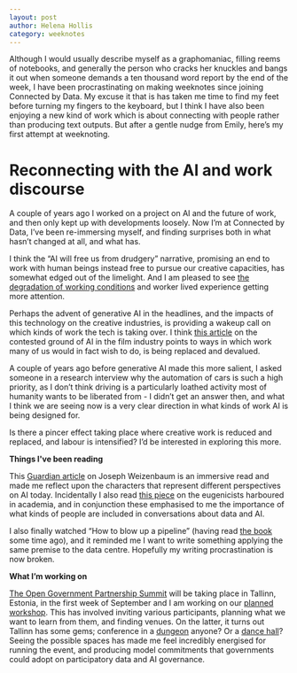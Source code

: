 ```yaml
---
layout: post
author: Helena Hollis
category: weeknotes
---
```


Although I would usually describe myself as a graphomaniac, filling reems of notebooks, and generally the person who cracks her knuckles and bangs it out when someone demands a ten thousand word report by the end of the week, I have been procrastinating on making weeknotes since joining Connected by Data. My excuse it that is has taken me time to find my feet before turning my fingers to the keyboard, but I think I have also been enjoying a new kind of work which is about connecting with people rather than producing text outputs. But after a gentle nudge from Emily, here’s my first attempt at weeknoting.

# Reconnecting with the AI and work discourse

A couple of years ago I worked on a project on AI and the future of work, and then only kept up with developments loosely. Now I’m at Connected by Data, I’ve been re-immersing myself, and finding surprises both in what hasn’t changed at all, and what has.

I think the “AI will free us from drudgery” narrative, promising an end to work with human beings instead free to pursue our creative capacities, has somewhat edged out of the limelight. And I am pleased to see [the degradation of working conditions](https://connectedbydata.org/events/2023-06-20-worker-experience-of-the-ai-revolution) and worker lived experience getting more attention. 

Perhaps the advent of generative AI in the headlines, and the impacts of this technology on the creative industries, is providing a wakeup call on which kinds of work the tech is taking over. I think [this article](https://theintercept.com/2023/07/25/strike-hollywood-ai-disney-netflix/) on the contested ground of AI in the film industry points to ways in which work many of us would in fact wish to do, is being replaced and devalued. 

A couple of years ago before generative AI made this more salient, I asked someone in a research interview why the automation of cars is such a high priority, as I don’t think driving is a particularly loathed activity most of humanity wants to be liberated from - I didn’t get an answer then, and what I think we are seeing now is a very clear direction in what kinds of work AI is being designed for.

Is there a pincer effect taking place where creative work is reduced and replaced, and labour is intensified? I’d be interested in exploring this more.

**Things I've been reading**

This [Guardian article](https://www.theguardian.com/technology/2023/jul/25/joseph-weizenbaum-inventor-eliza-chatbot-turned-against-artificial-intelligence-ai?CMP=Share_iOSApp_Other) on Joseph Weizenbaum is an immersive read and made me reflect upon the characters that represent different perspectives on AI today. Incidentally I also read [this piece](https://medium.com/@Keira_Havens/box-of-rocks-2-flat-earth-society-9004888f94c6) on the eugenicists harboured in academia, and in conjunction these emphasised to me the importance of what kinds of people are included in conversations about data and AI.

I also finally watched “How to blow up a pipeline” (having read [the book](https://www.versobooks.com/en-gb/products/2649-how-to-blow-up-a-pipeline) some time ago), and it reminded me I want to write something applying the same premise to the data centre. Hopefully my writing procrastination is now broken.

**What I’m working on**

[The Open Government Partnership Summit](https://www.opengovpartnership.org/events/2023-ogp-global-summit-tallinn-estonia/) will be taking place in Tallinn, Estonia, in the first week of September and I am working on our [planned workshop](https://connectedbydata.org/events/2023-09-04-open-government-committment-lab). This has involved inviting various participants, planning what we want to learn from them, and finding venues. On the latter, it turns out Tallinn has some gems; conference in a [dungeon](https://assets-mp.s3.eu-central-1.amazonaws.com/public/styles/compressed_style/public/venue/16x9Meeting1.jpg?itok=Y7kYmtBS) anyone? Or a [dance hall](https://www.stl.ee/ruumid)? Seeing the possible spaces has made me feel incredibly energised for running the event, and producing model commitments that governments could adopt on participatory data and AI governance. 